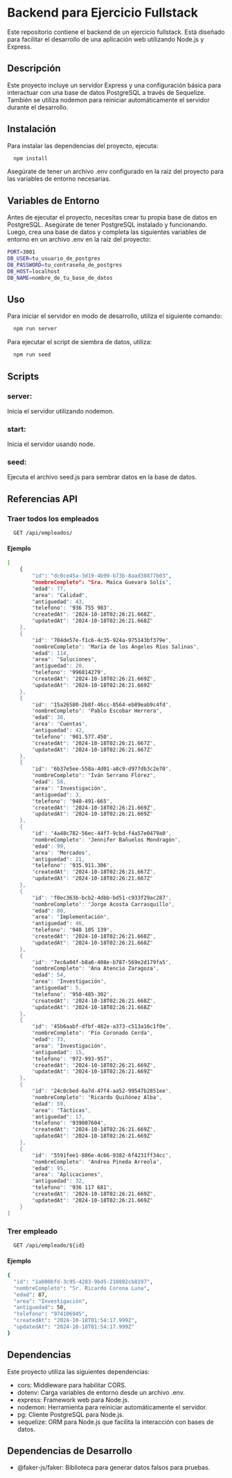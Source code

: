 # Backend para Ejercicio Fullstack

Este repositorio contiene el backend de un ejercicio fullstack. Está diseñado para facilitar el desarrollo de una aplicación web utilizando Node.js y Express.

## Descripción

Este proyecto incluye un servidor Express y una configuración básica para interactuar con una base de datos PostgreSQL a través de Sequelize. También se utiliza nodemon para reiniciar automáticamente el servidor durante el desarrollo.

## Instalación

Para instalar las dependencias del proyecto, ejecuta:

```bash
  npm install
```

Asegúrate de tener un archivo .env configurado en la raíz del proyecto para las variables de entorno necesarias.

## Variables de Entorno

Antes de ejecutar el proyecto, necesitas crear tu propia base de datos en PostgreSQL. Asegúrate de tener PostgreSQL instalado y funcionando. Luego, crea una base de datos y completa las siguientes variables de entorno en un archivo .env en la raíz del proyecto:

```bash
PORT=3001
DB_USER=tu_usuario_de_postgres
DB_PASSWORD=tu_contraseña_de_postgres
DB_HOST=localhost
DB_NAME=nombre_de_tu_base_de_datos
```

## Uso

Para iniciar el servidor en modo de desarrollo, utiliza el siguiente comando:

```bash
  npm run server
```

Para ejecutar el script de siembra de datos, utiliza:

```bash
  npm run seed
```

## Scripts

### server:

Inicia el servidor utilizando nodemon.

### start:

Inicia el servidor usando node.

### seed:

Ejecuta el archivo seed.js para sembrar datos en la base de datos.

## Referencias API

### Traer todos los empleados

```http
  GET /api/empleados/
```

#### Ejemplo

```bash
[
    {
        "id": "dc0ce45a-3d19-4b99-b73b-8aad38877b03",
        "nombreCompleto": "Sra. Maica Guevara Solís",
        "edad": 77,
        "area": "Calidad",
        "antiguedad": 43,
        "telefono": "936 755 983",
        "createdAt": "2024-10-18T02:26:21.668Z",
        "updatedAt": "2024-10-18T02:26:21.668Z"
    },
    {
        "id": "704de57e-f1c6-4c35-924a-975143bf379e",
        "nombreCompleto": "María de los Ángeles Ríos Salinas",
        "edad": 114,
        "area": "Soluciones",
        "antiguedad": 20,
        "telefono": "996814279",
        "createdAt": "2024-10-18T02:26:21.669Z",
        "updatedAt": "2024-10-18T02:26:21.669Z"
    },
    {
        "id": "15a26580-2b8f-46cc-8564-eb89eab9c4fd",
        "nombreCompleto": "Pablo Escobar Herrera",
        "edad": 38,
        "area": "Cuentas",
        "antiguedad": 42,
        "telefono": "901.577.450",
        "createdAt": "2024-10-18T02:26:21.667Z",
        "updatedAt": "2024-10-18T02:26:21.667Z"
    },
    {
        "id": "6b37e5ee-558a-4d01-a8c9-d977db3c2e70",
        "nombreCompleto": "Iván Serrano Flórez",
        "edad": 58,
        "area": "Investigación",
        "antiguedad": 3,
        "telefono": "940-491-665",
        "createdAt": "2024-10-18T02:26:21.669Z",
        "updatedAt": "2024-10-18T02:26:21.669Z"
    },
    {
        "id": "4a48c782-56ec-44f7-9cbd-f4a57e0479a0",
        "nombreCompleto": "Jennifer Bañuelos Mondragón",
        "edad": 99,
        "area": "Mercados",
        "antiguedad": 21,
        "telefono": "935.911.306",
        "createdAt": "2024-10-18T02:26:21.667Z",
        "updatedAt": "2024-10-18T02:26:21.667Z"
    },
    {
        "id": "f0ec363b-bcb2-4dbb-bd51-c933f29ac287",
        "nombreCompleto": "Jorge Acosta Carrasquillo",
        "edad": 80,
        "area": "Implementación",
        "antiguedad": 46,
        "telefono": "948 105 139",
        "createdAt": "2024-10-18T02:26:21.668Z",
        "updatedAt": "2024-10-18T02:26:21.668Z"
    },
    {
        "id": "7ec6a04f-b8a6-408e-b787-569e2d179fa5",
        "nombreCompleto": "Ana Atencio Zaragoza",
        "edad": 54,
        "area": "Investigación",
        "antiguedad": 5,
        "telefono": "950-485-302",
        "createdAt": "2024-10-18T02:26:21.668Z",
        "updatedAt": "2024-10-18T02:26:21.668Z"
    },
    {
        "id": "45b6aabf-dfbf-482e-a373-c513a16c1f0e",
        "nombreCompleto": "Pío Coronado Cerda",
        "edad": 73,
        "area": "Investigación",
        "antiguedad": 15,
        "telefono": "972-993-957",
        "createdAt": "2024-10-18T02:26:21.669Z",
        "updatedAt": "2024-10-18T02:26:21.669Z"
    },
    {
        "id": "24c0cbed-6a7d-47f4-aa52-99547b2851ee",
        "nombreCompleto": "Ricardo Quiñónez Alba",
        "edad": 59,
        "area": "Tácticas",
        "antiguedad": 17,
        "telefono": "939007604",
        "createdAt": "2024-10-18T02:26:21.669Z",
        "updatedAt": "2024-10-18T02:26:21.669Z"
    },
    {
        "id": "5591fee1-886e-4c66-9382-6f4231ff34cc",
        "nombreCompleto": "Andrea Pineda Arreola",
        "edad": 95,
        "area": "Aplicaciones",
        "antiguedad": 32,
        "telefono": "936 117 681",
        "createdAt": "2024-10-18T02:26:21.669Z",
        "updatedAt": "2024-10-18T02:26:21.669Z"
    }
]
```

### Trer empleado

```http
  GET /api/empleado/${id}
```

#### Ejemplo

```bash
{
  "id": "1a800bfd-3c95-4283-9bd5-210802cb8197",
  "nombreCompleto": "Sr. Ricardo Corona Luna",
  "edad": 87,
  "area": "Investigación",
  "antiguedad": 50,
  "telefono": "974106945",
  "createdAt": "2024-10-18T01:54:17.999Z",
  "updatedAt": "2024-10-18T01:54:17.999Z"
}
```

## Dependencias

Este proyecto utiliza las siguientes dependencias:

- cors: Middleware para habilitar CORS.
- dotenv: Carga variables de entorno desde un archivo .env.
- express: Framework web para Node.js.
- nodemon: Herramienta para reiniciar automáticamente el servidor.
- pg: Cliente PostgreSQL para Node.js.
- sequelize: ORM para Node.js que facilita la interacción con bases de datos.

## Dependencias de Desarrollo

- @faker-js/faker: Biblioteca para generar datos falsos para pruebas.

